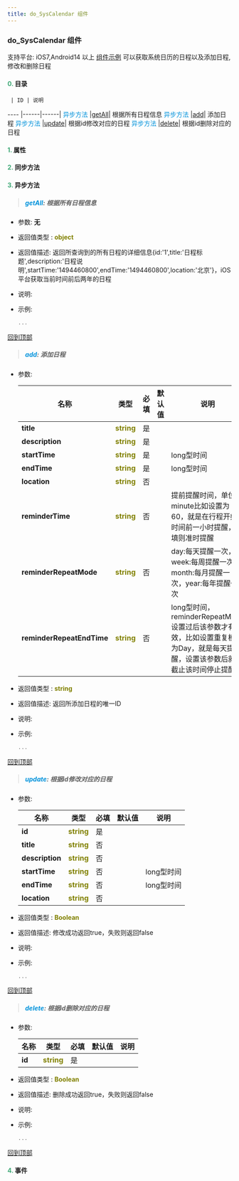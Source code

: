 ```yaml
---
title: do_SysCalendar 组件
---
```


### do_SysCalendar 组件

 支持平台: iOS7,Android14 以上
 [组件示例](https://github.com/do-api/docs-example/tree/master/source/view/do_SysCalendar)
 可以获取系统日历的日程以及添加日程,修改和删除日程

#### <font color ='#40A977'>**0.**</font> 目录

     | ID | 说明
---- |------|------|
<font color ='#0092db'>异步方法</font>  |[getAll](#getAll)| 根据所有日程信息
<font color ='#0092db'>异步方法</font>  |[add](#add)| 添加日程
<font color ='#0092db'>异步方法</font>  |[update](#update)| 根据id修改对应的日程
<font color ='#0092db'>异步方法</font>  |[delete](#delete)| 根据id删除对应的日程

#### <font color ='#40A977'>**1.**</font> 属性

#### <font color ='#40A977'>**2.**</font> 同步方法

#### <font color ='#40A977'>**3.**</font> 异步方法

>##### <span id=getAll><font color ='#0092db'>**getAll**</font></span>: 根据所有日程信息

- 参数: **无**
- 返回值类型 : <font color ='#808000'>**object**</font>
- 返回值描述: 返回所查询到的所有日程的详细信息{id:'1',title:'日程标题',description:'日程说明',startTime:'1494460800',endTime:'1494460800',location:'北京'}，iOS平台获取当前时间前后两年的日程
- 说明: 
- 示例:

  ```javascript
  ...

  ```

[回到顶部](#top)

>##### <span id=add><font color ='#0092db'>**add**</font></span>: 添加日程

- 参数:

  名称 | 类型 |必填|默认值|说明
  ---- |-------------  |--------------|--------|------
  **title** |<font color ='#808000'>**string**</font> | 是 | |
  **description** |<font color ='#808000'>**string**</font> | 是 | |
  **startTime** |<font color ='#808000'>**string**</font> | 是 | |long型时间
  **endTime** |<font color ='#808000'>**string**</font> | 是 | |long型时间
  **location** |<font color ='#808000'>**string**</font> | 否 | |
  **reminderTime** |<font color ='#808000'>**string**</font> | 否 | |提前提醒时间，单位minute比如设置为60，就是在行程开始时间前一小时提醒，不填则准时提醒
  **reminderRepeatMode** |<font color ='#808000'>**string**</font> | 否 | |day:每天提醒一次，week:每周提醒一次，month:每月提醒一次，year:每年提醒一次
  **reminderRepeatEndTime** |<font color ='#808000'>**string**</font> | 否 | |long型时间，reminderRepeatMode设置过后该参数才有效，比如设置重复模式为Day，就是每天提醒，设置该参数后就是截止该时间停止提醒
- 返回值类型 : <font color ='#808000'>**string**</font>
- 返回值描述: 返回所添加日程的唯一ID
- 说明: 
- 示例:

  ```javascript
  ...

  ```

[回到顶部](#top)

>##### <span id=update><font color ='#0092db'>**update**</font></span>: 根据id修改对应的日程

- 参数:

  名称 | 类型 |必填|默认值|说明
  ---- |-------------  |--------------|--------|------
  **id** |<font color ='#808000'>**string**</font> | 是 | |
  **title** |<font color ='#808000'>**string**</font> | 否 | |
  **description** |<font color ='#808000'>**string**</font> | 否 | |
  **startTime** |<font color ='#808000'>**string**</font> | 否 | |long型时间
  **endTime** |<font color ='#808000'>**string**</font> | 否 | |long型时间
  **location** |<font color ='#808000'>**string**</font> | 否 | |
- 返回值类型 : <font color ='#808000'>**Boolean**</font>
- 返回值描述: 修改成功返回true，失败则返回false
- 说明: 
- 示例:

  ```javascript
  ...

  ```

[回到顶部](#top)

>##### <span id=delete><font color ='#0092db'>**delete**</font></span>: 根据id删除对应的日程

- 参数:

  名称 | 类型 |必填|默认值|说明
  ---- |-------------  |--------------|--------|------
  **id** |<font color ='#808000'>**string**</font> | 是 | |
- 返回值类型 : <font color ='#808000'>**Boolean**</font>
- 返回值描述: 删除成功返回true，失败则返回false
- 说明: 
- 示例:

  ```javascript
  ...

  ```

[回到顶部](#top)


#### <font color ='#40A977'>**4.**</font> 事件


